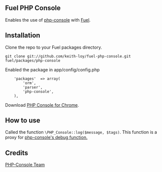 ## Fuel PHP Console

Enables the use of [php-console](http://code.google.com/p/php-console/) with [Fuel](http://fuelphp.com).

## Installation

Clone the repo to your Fuel packages directory.

	git clone git://github.com/keith-loy/fuel-php-console.git fuel/packages/php-console

Enabled the package in app/config/config.php

		'packages'  => array(
			'orm',
			'parser',
			'php-console',
		),

Download [PHP Console for Chrome](https://chrome.google.com/webstore/detail/nfhmhhlpfleoednkpnnnkolmclajemef).

## How to use

Called the function `\PHP_Console::log($message, $tags)`. This function is a proxy for
[php-console's debug function.](http://code.google.com/p/php-console/)

## Credits

[PHP-Console Team](http://code.google.com/p/php-console/)
